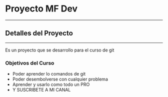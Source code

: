 <h1>Proyecto MF Dev</h1>

***

<h2>Detalles del Proyecto</h2>

***

<p>Es un proyecto que se desarrollo para el curso de git</p>

<h3>Objetivos del Curso</h3>

<ul>
    <li>Poder aprender lo comandos de git</li>
    <li>Poder desembolverse con cualquier problema</li>
    <li>Aprender y usarlo como todo un PRO</li>
    <li>Y SUSCRIBETE A MI CANAL</li>
</ul>
